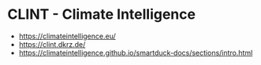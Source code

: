 # CLINT - Climate Intelligence


* https://climateintelligence.eu/
* https://clint.dkrz.de/
* https://climateintelligence.github.io/smartduck-docs/sections/intro.html